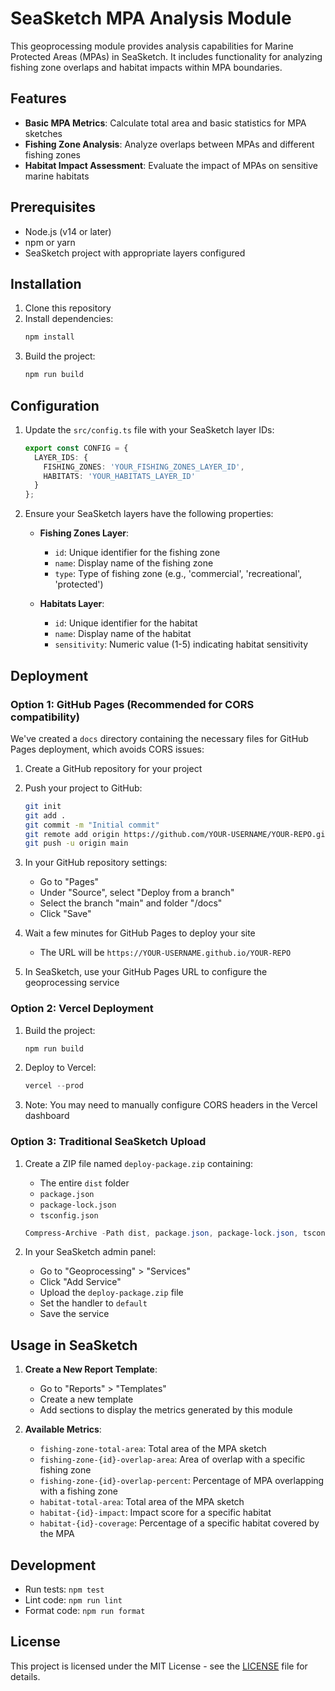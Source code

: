 # SeaSketch MPA Analysis Module

This geoprocessing module provides analysis capabilities for Marine Protected Areas (MPAs) in SeaSketch. It includes functionality for analyzing fishing zone overlaps and habitat impacts within MPA boundaries.

## Features

- **Basic MPA Metrics**: Calculate total area and basic statistics for MPA sketches
- **Fishing Zone Analysis**: Analyze overlaps between MPAs and different fishing zones
- **Habitat Impact Assessment**: Evaluate the impact of MPAs on sensitive marine habitats

## Prerequisites

- Node.js (v14 or later)
- npm or yarn
- SeaSketch project with appropriate layers configured

## Installation

1. Clone this repository
2. Install dependencies:
   ```bash
   npm install
   ```
3. Build the project:
   ```bash
   npm run build
   ```

## Configuration

1. Update the `src/config.ts` file with your SeaSketch layer IDs:
   ```typescript
   export const CONFIG = {
     LAYER_IDS: {
       FISHING_ZONES: 'YOUR_FISHING_ZONES_LAYER_ID',
       HABITATS: 'YOUR_HABITATS_LAYER_ID'
     }
   };
   ```

2. Ensure your SeaSketch layers have the following properties:
   - **Fishing Zones Layer**:
     - `id`: Unique identifier for the fishing zone
     - `name`: Display name of the fishing zone
     - `type`: Type of fishing zone (e.g., 'commercial', 'recreational', 'protected')
   
   - **Habitats Layer**:
     - `id`: Unique identifier for the habitat
     - `name`: Display name of the habitat
     - `sensitivity`: Numeric value (1-5) indicating habitat sensitivity

## Deployment

### Option 1: GitHub Pages (Recommended for CORS compatibility)

We've created a `docs` directory containing the necessary files for GitHub Pages deployment, which avoids CORS issues:

1. Create a GitHub repository for your project

2. Push your project to GitHub:
   ```bash
   git init
   git add .
   git commit -m "Initial commit"
   git remote add origin https://github.com/YOUR-USERNAME/YOUR-REPO.git
   git push -u origin main
   ```

3. In your GitHub repository settings:
   - Go to "Pages"
   - Under "Source", select "Deploy from a branch"
   - Select the branch "main" and folder "/docs"
   - Click "Save"

4. Wait a few minutes for GitHub Pages to deploy your site
   - The URL will be `https://YOUR-USERNAME.github.io/YOUR-REPO`

5. In SeaSketch, use your GitHub Pages URL to configure the geoprocessing service

### Option 2: Vercel Deployment

1. Build the project:
   ```powershell
   npm run build
   ```

2. Deploy to Vercel:
   ```powershell
   vercel --prod
   ```

3. Note: You may need to manually configure CORS headers in the Vercel dashboard

### Option 3: Traditional SeaSketch Upload

1. Create a ZIP file named `deploy-package.zip` containing:
   - The entire `dist` folder
   - `package.json`
   - `package-lock.json`
   - `tsconfig.json`

   ```powershell
   Compress-Archive -Path dist, package.json, package-lock.json, tsconfig.json -DestinationPath deploy-package.zip -Force
   ```

2. In your SeaSketch admin panel:
   - Go to "Geoprocessing" > "Services"
   - Click "Add Service"
   - Upload the `deploy-package.zip` file
   - Set the handler to `default`
   - Save the service

## Usage in SeaSketch

1. **Create a New Report Template**:
   - Go to "Reports" > "Templates"
   - Create a new template
   - Add sections to display the metrics generated by this module

2. **Available Metrics**:
   - `fishing-zone-total-area`: Total area of the MPA sketch
   - `fishing-zone-{id}-overlap-area`: Area of overlap with a specific fishing zone
   - `fishing-zone-{id}-overlap-percent`: Percentage of MPA overlapping with a fishing zone
   - `habitat-total-area`: Total area of the MPA sketch
   - `habitat-{id}-impact`: Impact score for a specific habitat
   - `habitat-{id}-coverage`: Percentage of a specific habitat covered by the MPA

## Development

- Run tests: `npm test`
- Lint code: `npm run lint`
- Format code: `npm run format`

## License

This project is licensed under the MIT License - see the [LICENSE](LICENSE) file for details.

